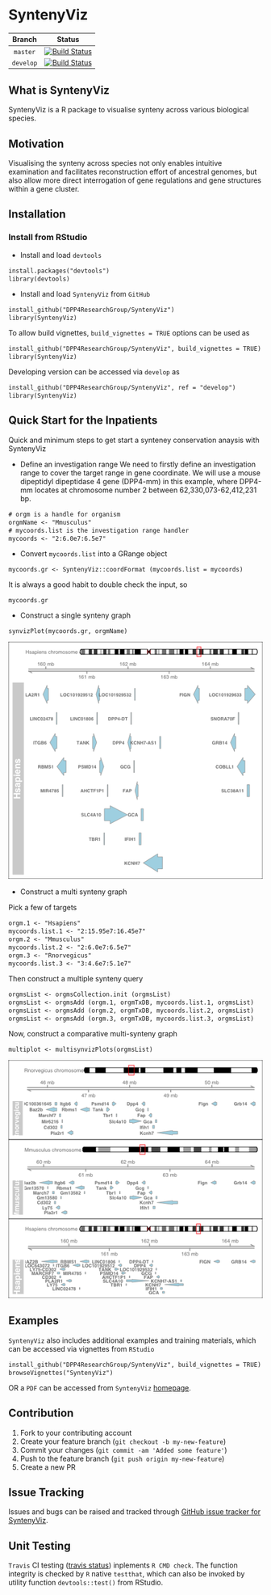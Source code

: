 # SyntenyViz

|Branch|Status|
|:---:|---|
|`master`|[![Build Status](https://travis-ci.org/DPP4ResearchGroup/SyntenyViz.svg?branch=master)](https://travis-ci.org/DPP4ResearchGroup/SyntenyViz)|
|`develop`|[![Build Status](https://travis-ci.org/DPP4ResearchGroup/SyntenyViz.svg?branch=develop)](https://travis-ci.org/DPP4ResearchGroup/SyntenyViz)|

## What is SyntenyViz
SyntenyViz is a R package to visualise synteny across various biological species.

## Motivation
Visualising the synteny across species not only enables intuitive examination and facilitates reconstruction effort of ancestral genomes, but also allow more direct interrogation of gene regulations and gene structures within a gene cluster.

## Installation
### Install from RStudio
* Install and load `devtools`
```
install.packages("devtools")
library(devtools)
```
* Install and load `SyntenyViz` from `GitHub`
```
install_github("DPP4ResearchGroup/SyntenyViz")
library(SyntenyViz)
```
To allow build vignettes, `build_vignettes = TRUE` options can be used as
```
install_github("DPP4ResearchGroup/SyntenyViz", build_vignettes = TRUE)
library(SyntenyViz)
```
Developing version can be accessed via `develop` as
```
install_github("DPP4ResearchGroup/SyntenyViz", ref = "develop")
library(SyntenyViz)
```

## Quick Start for the Inpatients
Quick and minimum steps to get start a synteney conservation anaysis with SyntenyViz

* Define an investigation range
We need to firstly define an investigation range to cover the target range in gene coordinate. We will use a mouse dipeptidyl dipeptidase 4 gene (DPP4-mm) in this example, where DPP4-mm locates at chromosome number 2 between 62,330,073-62,412,231 bp.  
```
# orgm is a handle for organism
orgmName <- "Mmusculus"
# mycoords.list is the investigation range handler
mycoords <- "2:6.0e7:6.5e7"
```
* Convert `mycoords.list` into a GRange object
```
mycoords.gr <- SyntenyViz::coordFormat (mycoords.list = mycoords)
```
It is always a good habit to double check the input, so
```
mycoords.gr
```
* Construct a single synteny graph
```
synvizPlot(mycoords.gr, orgmName)
```
![Synteny around DPP4 gene in Humans](vignettes/images/Hsplot.png)
* Construct a multi synteny graph

Pick a few of targets
```
orgm.1 <- "Hsapiens"
mycoords.list.1 <- "2:15.95e7:16.45e7"
orgm.2 <- "Mmusculus"
mycoords.list.2 <- "2:6.0e7:6.5e7"
orgm.3 <- "Rnorvegicus"
mycoords.list.3 <- "3:4.6e7:5.1e7"
```
Then construct a multiple synteny query
```
orgmsList <- orgmsCollection.init (orgmsList)
orgmsList <- orgmsAdd (orgm.1, orgmTxDB, mycoords.list.1, orgmsList)
orgmsList <- orgmsAdd (orgm.2, orgmTxDB, mycoords.list.2, orgmsList)
orgmsList <- orgmsAdd (orgm.3, orgmTxDB, mycoords.list.3, orgmsList)
```
Now, construct a comparative multi-synteny graph
```
multiplot <- multisynvizPlots(orgmsList)
```
![Synteny Conservation around DPP4 gene between various Organisms](vignettes/images/Msplot.png)

## Examples
`SyntenyViz` also includes additional examples and training materials, which can be accessed via vignettes from `RStudio`
```
install_github("DPP4ResearchGroup/SyntenyViz", build_vignettes = TRUE)
browseVignettes("SyntenyViz")
```
OR a `PDF` can be accessed from `SyntenyViz` [homepage](https://dpp4researchgroup.github.io/SyntenyViz/).

## Contribution
1. Fork to your contributing account
1. Create your feature branch (`git checkout -b my-new-feature`)
1. Commit your changes (`git commit -am 'Added some feature'`)
1. Push to the feature branch (`git push origin my-new-feature`)
1. Create a new PR

## Issue Tracking
Issues and bugs can be raised and tracked through [GitHub issue tracker for SyntenyViz](https://github.com/DPP4ResearchGroup/SyntenyViz/issues).

## Unit Testing
`Travis` CI testing ([travis status](#SyntenyViz)) inplements `R CMD check`.
The function integrity is checked by `R` native `testthat`, which can also be invoked by utility function `devtools::test()` from RStudio.
